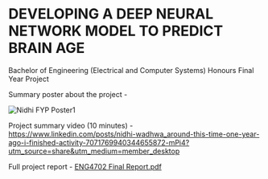 # DEVELOPING A DEEP NEURAL NETWORK MODEL TO PREDICT BRAIN AGE
Bachelor of Engineering (Electrical and Computer Systems) Honours Final Year Project

Summary poster about the project -

![Nidhi FYP Poster1](https://github.com/nidhirw/EngineeringHonoursProject/assets/64818948/12512822-db17-47ad-b49d-01b10c343225)

Project summary video (10 minutes) - 
https://www.linkedin.com/posts/nidhi-wadhwa_around-this-time-one-year-ago-i-finished-activity-7071769940344655872-mPi4?utm_source=share&utm_medium=member_desktop

Full project report -
[ENG4702 Final Report.pdf](https://github.com/nidhirw/EngineeringHonoursProject/files/11783965/ENG4702.Final.Report.pdf)
